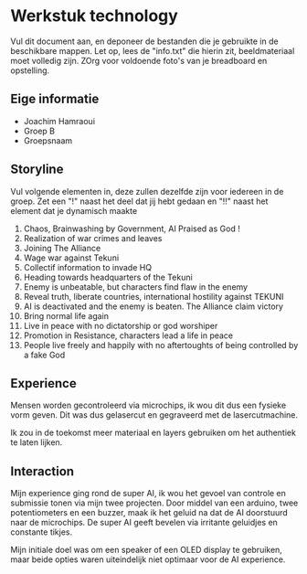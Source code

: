 # Werkstuk technology

Vul dit document aan, en deponeer de bestanden die je gebruikte in de beschikbare mappen. Let op, lees de "info.txt" die hierin zit, beeldmateriaal moet volledig zijn. ZOrg voor voldoende foto's van je breadboard en opstelling.


## Eige informatie

- Joachim Hamraoui
- Groep B
- Groepsnaam


## Storyline 

Vul volgende elementen in, deze zullen dezelfde zijn voor iedereen in de groep. Zet een "!" naast het deel dat jij hebt gedaan en "!!" naast het element dat je dynamisch maakte

1. Chaos, Brainwashing by Government, AI Praised as God !
2. Realization of war crimes and leaves
3. Joining The Alliance
4. Wage war against Tekuni
5. Collectif information to invade HQ
6. Heading towards headquarters of the Tekuni
7. Enemy is unbeatable, but characters find flaw in the enemy
8. Reveal truth, liberate countries, international hostility against TEKUNI
9. AI is deactivated and the enemy is beaten. The Alliance claim victory
10. Bring normal life again
11. Live in peace with no dictatorship or god worshiper
12. Promotion in Resistance, characters lead a life in peace
13. People live freely and happily with no aftertoughts of being controlled by a fake God

## Experience

Mensen worden gecontroleerd via microchips, ik wou dit dus een fysieke vorm geven. Dit was dus gelasercut en gegraveerd met de lasercutmachine.

Ik zou in de toekomst meer materiaal en layers gebruiken om het authentiek te laten lijken.

## Interaction

Mijn experience ging rond de super AI, ik wou het gevoel van controle en submissie tonen via mijn twee projecten. Door middel van een arduino, twee potentiometers en een buzzer, maak ik het geluid na dat de AI doorstuurd naar de microchips. De super AI geeft bevelen via irritante geluidjes en constante tikjes.

Mijn initiale doel was om een speaker of een OLED display te gebruiken, maar beide opties waren uiteindelijk niet optimaar voor de AI experience.





